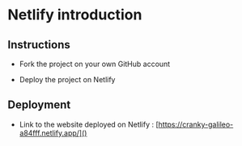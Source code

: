 # Netlify introduction

## Instructions

* Fork the project on your own GitHub account

* Deploy the project on Netlify

## Deployment

* Link to the website deployed on Netlify : [https://cranky-galileo-a84fff.netlify.app/]()
